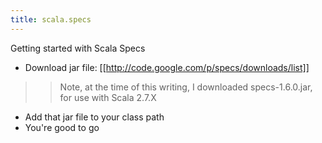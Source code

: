 ```yaml
---
title: scala.specs
---
```

Getting started with Scala Specs
* Download jar file: [[http://code.google.com/p/specs/downloads/list]]
>> Note, at the time of this writing, I downloaded specs-1.6.0.jar, for use with Scala 2.7.X
* Add that jar file to your class path
* You're good to go